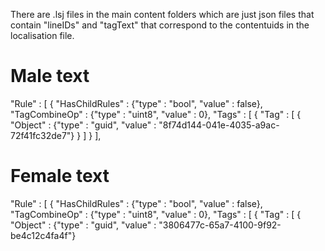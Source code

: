 There are .lsj files in the main content folders which are just json files that contain "lineIDs" and "tagText" that correspond to the contentuids in the localisation file. 



# Male text

   "Rule" : [
	   {
		  "HasChildRules" : {"type" : "bool", "value" : false},
		  "TagCombineOp" : {"type" : "uint8", "value" : 0},
		  "Tags" : [
			 {
				"Tag" : [
				   {
					  "Object" : {"type" : "guid", "value" : "8f74d144-041e-4035-a9ac-72f41fc32de7"}
				   }
				]
			 }
		  ],
		  
		  
# Female text

"Rule" : [
	   {
		  "HasChildRules" : {"type" : "bool", "value" : false},
		  "TagCombineOp" : {"type" : "uint8", "value" : 0},
		  "Tags" : [
			 {
				"Tag" : [
				   {
					  "Object" : {"type" : "guid", "value" : "3806477c-65a7-4100-9f92-be4c12c4fa4f"}